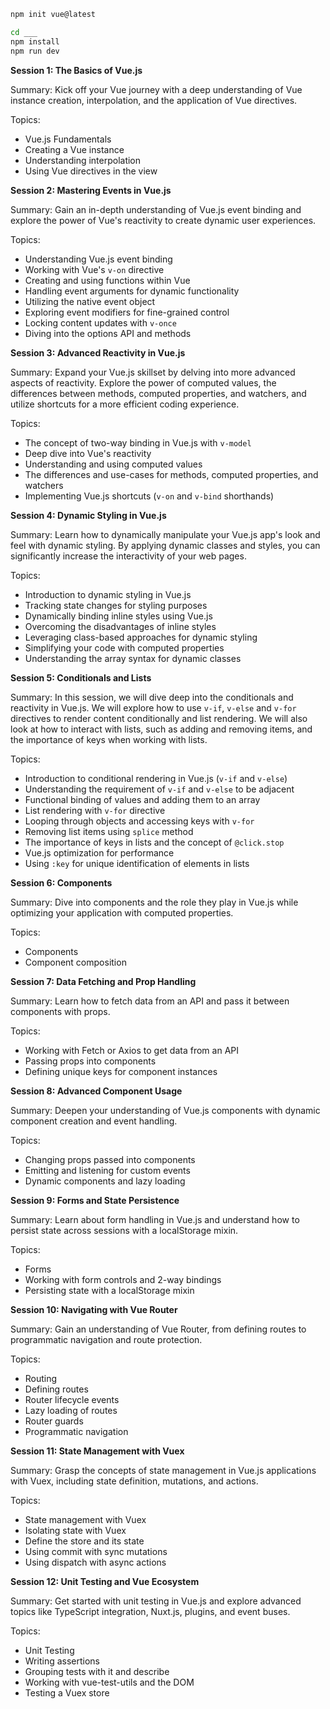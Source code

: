 ```bash
npm init vue@latest

cd ___
npm install
npm run dev
```

**Session 1: The Basics of Vue.js**

Summary: Kick off your Vue journey with a deep understanding of Vue instance creation, interpolation, and the application of Vue directives.

Topics:
- Vue.js Fundamentals
- Creating a Vue instance
- Understanding interpolation
- Using Vue directives in the view


**Session 2: Mastering Events in Vue.js**

Summary: Gain an in-depth understanding of Vue.js event binding and explore the power of Vue's reactivity to create dynamic user experiences. 

Topics:
- Understanding Vue.js event binding
- Working with Vue's `v-on` directive
- Creating and using functions within Vue
- Handling event arguments for dynamic functionality
- Utilizing the native event object
- Exploring event modifiers for fine-grained control
- Locking content updates with `v-once`
- Diving into the options API and methods

**Session 3: Advanced Reactivity in Vue.js**

Summary: Expand your Vue.js skillset by delving into more advanced aspects of reactivity. Explore the power of computed values, the differences between methods, computed properties, and watchers, and utilize shortcuts for a more efficient coding experience.

Topics:
- The concept of two-way binding in Vue.js with `v-model`
- Deep dive into Vue's reactivity
- Understanding and using computed values
- The differences and use-cases for methods, computed properties, and watchers
- Implementing Vue.js shortcuts (`v-on` and `v-bind` shorthands)

**Session 4: Dynamic Styling in Vue.js**

Summary: Learn how to dynamically manipulate your Vue.js app's look and feel with dynamic styling. By applying dynamic classes and styles, you can significantly increase the interactivity of your web pages.

Topics:
- Introduction to dynamic styling in Vue.js
- Tracking state changes for styling purposes
- Dynamically binding inline styles using Vue.js
- Overcoming the disadvantages of inline styles
- Leveraging class-based approaches for dynamic styling
- Simplifying your code with computed properties
- Understanding the array syntax for dynamic classes

**Session 5: Conditionals and Lists**

Summary: In this session, we will dive deep into the conditionals and reactivity in Vue.js. We will explore how to use `v-if`, `v-else` and `v-for` directives to render content conditionally and list rendering. We will also look at how to interact with lists, such as adding and removing items, and the importance of keys when working with lists.

Topics:
- Introduction to conditional rendering in Vue.js (`v-if` and `v-else`)
- Understanding the requirement of `v-if` and `v-else` to be adjacent
- Functional binding of values and adding them to an array
- List rendering with `v-for` directive
- Looping through objects and accessing keys with `v-for`
- Removing list items using `splice` method
- The importance of keys in lists and the concept of `@click.stop`
- Vue.js optimization for performance
- Using `:key` for unique identification of elements in lists


**Session 6: Components**

Summary: Dive into components and the role they play in Vue.js while optimizing your application with computed properties.

Topics:
- Components
- Component composition


**Session 7: Data Fetching and Prop Handling**

Summary: Learn how to fetch data from an API and pass it between components with props.

Topics:
- Working with Fetch or Axios to get data from an API
- Passing props into components
- Defining unique keys for component instances


**Session 8: Advanced Component Usage**

Summary: Deepen your understanding of Vue.js components with dynamic component creation and event handling.

Topics:
- Changing props passed into components
- Emitting and listening for custom events
- Dynamic components and lazy loading

**Session 9: Forms and State Persistence**

Summary: Learn about form handling in Vue.js and understand how to persist state across sessions with a localStorage mixin.

Topics:
- Forms
- Working with form controls and 2-way bindings
- Persisting state with a localStorage mixin



**Session 10: Navigating with Vue Router**

Summary: Gain an understanding of Vue Router, from defining routes to programmatic navigation and route protection.

Topics:
- Routing
- Defining routes
- Router lifecycle events
- Lazy loading of routes
- Router guards
- Programmatic navigation


**Session 11: State Management with Vuex**

Summary: Grasp the concepts of state management in Vue.js applications with Vuex, including state definition, mutations, and actions.

Topics:
- State management with Vuex
- Isolating state with Vuex
- Define the store and its state
- Using commit with sync mutations
- Using dispatch with async actions

**Session 12: Unit Testing and Vue Ecosystem**

Summary: Get started with unit testing in Vue.js and explore advanced topics like TypeScript integration, Nuxt.js, plugins, and event buses.

Topics:
- Unit Testing
- Writing assertions
- Grouping tests with it and describe
- Working with vue-test-utils and the DOM
- Testing a Vuex store


